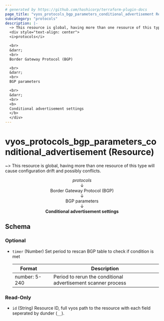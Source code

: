 ```yaml
---
# generated by https://github.com/hashicorp/terraform-plugin-docs
page_title: "vyos_protocols_bgp_parameters_conditional_advertisement Resource - vyos"
subcategory: "protocols"
description: |-
  ~> This resource is global, having more than one resource of this type will cause configuration drift and possibly conflicts.
  <div style="text-align: center">
  <i>protocols</i>

  <br>
  &darr;
  <br>
  Border Gateway Protocol (BGP)

  <br>
  &darr;
  <br>
  BGP parameters

  <br>
  &darr;
  <br>
  <b>
  Conditional advertisement settings
  </b>
  </div>
---
```


# vyos_protocols_bgp_parameters_conditional_advertisement (Resource)

~> This resource is global, having more than one resource of this type will cause configuration drift and possibly conflicts.

<div style="text-align: center">
<i>protocols</i>

<br>
&darr;
<br>
Border Gateway Protocol (BGP)

<br>
&darr;
<br>
BGP parameters

<br>
&darr;
<br>
<b>
Conditional advertisement settings
</b>
</div>



<!-- schema generated by tfplugindocs -->
## Schema

### Optional

- `timer` (Number) Set period to rescan BGP table to check if condition is met

    |  Format &emsp; | Description  |
    |----------|---------------|
    |  number: 5-240  &emsp; |  Period to rerun the conditional advertisement scanner process  |

### Read-Only

- `id` (String) Resource ID, full vyos path to the resource with each field seperated by dunder (`__`).
